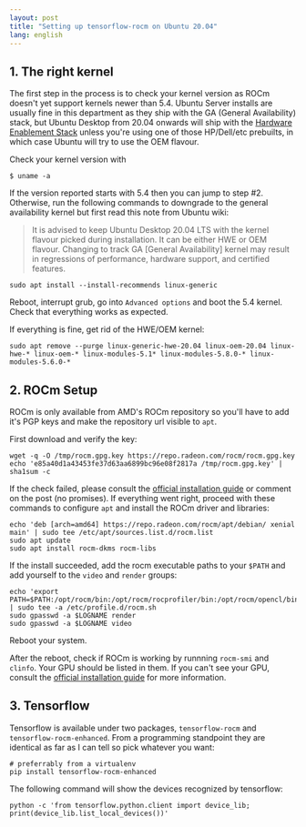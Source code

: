 ```yaml
---
layout: post
title: "Setting up tensorflow-rocm on Ubuntu 20.04"
lang: english
---
```



## 1. The right kernel
The first step in the process is to check your kernel version as ROCm doesn't yet support kernels newer than 5.4. Ubuntu Server installs are usually fine in this department as they ship with the GA (General Availability) stack, but Ubuntu Desktop from 20.04 onwards will ship with the [Hardware Enablement Stack](https://wiki.ubuntu.com/Kernel/LTSEnablementStack#Ubuntu_20.04_LTS_-_Focal_Fossa) unless you're using one of those HP/Dell/etc prebuilts, in which case Ubuntu will try to use the OEM flavour.

Check your kernel version with

    $ uname -a

If the version reported starts with 5.4 then you can jump to step #2. Otherwise, run the following commands to downgrade to the general availability kernel but first read this note from Ubuntu wiki:

> It is advised to keep Ubuntu Desktop 20.04 LTS with the kernel flavour picked during installation. It can be either HWE or OEM flavour. Changing to track GA [General Availability] kernel may result in regressions of performance, hardware support, and certified features.

    sudo apt install --install-recommends linux-generic

Reboot, interrupt grub, go into `Advanced options` and boot the 5.4 kernel. Check that everything works as expected.

If everything is fine, get rid of the HWE/OEM kernel:

    sudo apt remove --purge linux-generic-hwe-20.04 linux-oem-20.04 linux-hwe-* linux-oem-* linux-modules-5.1* linux-modules-5.8.0-* linux-modules-5.6.0-* 

## 2. ROCm Setup

ROCm is only available from AMD's ROCm repository so you'll have to add it's PGP keys and make the repository url visible to `apt`. 

First download and verify the key:

    wget -q -O /tmp/rocm.gpg.key https://repo.radeon.com/rocm/rocm.gpg.key
    echo 'e85a40d1a43453fe37d63aa6899bc96e08f2817a /tmp/rocm.gpg.key' | sha1sum -c

If the check failed, please consult the [official installation guide](https://rocmdocs.amd.com/en/latest/Installation_Guide/Installation-Guide.html) or comment on the post (no promises). If everything went right, proceed with these commands to configure `apt` and install the ROCm driver and libraries:

    echo 'deb [arch=amd64] https://repo.radeon.com/rocm/apt/debian/ xenial main' | sudo tee /etc/apt/sources.list.d/rocm.list
    sudo apt update
    sudo apt install rocm-dkms rocm-libs

If the install succeeded, add the rocm executable paths to your `$PATH` and add yourself to the `video` and `render` groups:

    echo 'export PATH=$PATH:/opt/rocm/bin:/opt/rocm/rocprofiler/bin:/opt/rocm/opencl/bin' | sudo tee -a /etc/profile.d/rocm.sh
    sudo gpasswd -a $LOGNAME render
    sudo gpasswd -a $LOGNAME video

Reboot your system.

After the reboot, check if ROCm is working by runnning `rocm-smi` and `clinfo`. Your GPU should be listed in them. If you can't see your GPU, consult the [official installation guide](https://rocmdocs.amd.com/en/latest/Installation_Guide/Installation-Guide.html) for more information.

## 3. Tensorflow

Tensorflow is available under two packages, `tensorflow-rocm` and `tensorflow-rocm-enhanced`. From a programming standpoint they are identical as far as I can tell so pick whatever you want:

    # preferrably from a virtualenv
    pip install tensorflow-rocm-enhanced

The following command will show the devices recognized by tensorflow:

    python -c 'from tensorflow.python.client import device_lib; print(device_lib.list_local_devices())'

